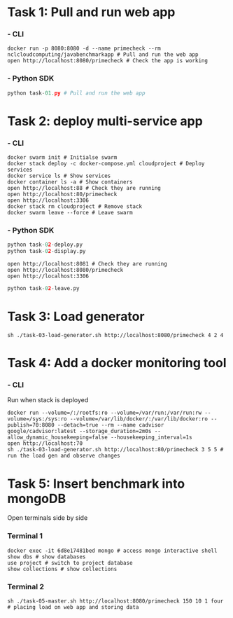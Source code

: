 # Task 1: Pull and run web app

### - CLI 
```{r, engine='bash'}
docker run -p 8080:8080 -d --name primecheck --rm nclcloudcomputing/javabenchmarkapp # Pull and run the web app
open http://localhost:8080/primecheck # Check the app is working 
```
### - Python SDK 
```python
python task-01.py # Pull and run the web app
```

# Task 2: deploy multi-service app

### - CLI 
```{r, engine='bash'}
docker swarm init # Initialse swarm
docker stack deploy -c docker-compose.yml cloudproject # Deploy services
docker service ls # Show services 
docker container ls -a # Show containers 
open http://localhost:88 # Check they are running 
open http://localhost:80/primecheck
open http://localhost:3306
docker stack rm cloudproject # Remove stack 
docker swarm leave --force # Leave swarm 
```
### - Python SDK 
```python
python task-02-deploy.py 
python task-02-display.py
```
```{r, engine='bash'}
open http://localhost:8081 # Check they are running 
open http://localhost:8080/primecheck
open http://localhost:3306
```
```python
python task-02-leave.py
```

# Task 3: Load generator 
```{r, engine='bash'}
sh ./task-03-load-generator.sh http://localhost:8080/primecheck 4 2 4
```

# Task 4: Add a docker monitoring tool

### - CLI
Run when stack is deployed
```{r, engine='bash'}
docker run --volume=/:/rootfs:ro --volume=/var/run:/var/run:rw --volume=/sys:/sys:ro --volume=/var/lib/docker/:/var/lib/docker:ro --publish=70:8080 --detach=true --rm --name cadvisor google/cadvisor:latest --storage_duration=2m0s --allow_dynamic_housekeeping=false --housekeeping_interval=1s
open http://localhost:70
sh ./task-03-load-generator.sh http://localhost:80/primecheck 3 5 5 # run the load gen and observe changes 
```

# Task 5: Insert benchmark into mongoDB
Open terminals side by side
### Terminal 1  
```{r, engine='bash'}
docker exec -it 6d8e17481bed mongo # access mongo interactive shell
show dbs # show databases
use project # switch to project database
show collections # show collections 
```

### Terminal 2 
```{r, engine='bash'}
sh ./task-05-master.sh http://localhost:8080/primecheck 150 10 1 four # placing load on web app and storing data 
```



 